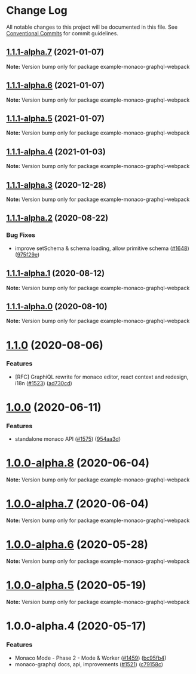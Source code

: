# Change Log

All notable changes to this project will be documented in this file. See
[Conventional Commits](https://conventionalcommits.org) for commit guidelines.

## [1.1.1-alpha.7](https://github.com/graphql/graphiql/compare/example-monaco-graphql-webpack@1.1.1-alpha.6...example-monaco-graphql-webpack@1.1.1-alpha.7) (2021-01-07)

**Note:** Version bump only for package example-monaco-graphql-webpack

## [1.1.1-alpha.6](https://github.com/graphql/graphiql/compare/example-monaco-graphql-webpack@1.1.1-alpha.5...example-monaco-graphql-webpack@1.1.1-alpha.6) (2021-01-07)

**Note:** Version bump only for package example-monaco-graphql-webpack

## [1.1.1-alpha.5](https://github.com/graphql/graphiql/compare/example-monaco-graphql-webpack@1.1.1-alpha.4...example-monaco-graphql-webpack@1.1.1-alpha.5) (2021-01-07)

**Note:** Version bump only for package example-monaco-graphql-webpack

## [1.1.1-alpha.4](https://github.com/graphql/graphiql/compare/example-monaco-graphql-webpack@1.1.1-alpha.3...example-monaco-graphql-webpack@1.1.1-alpha.4) (2021-01-03)

**Note:** Version bump only for package example-monaco-graphql-webpack

## [1.1.1-alpha.3](https://github.com/graphql/graphiql/compare/example-monaco-graphql-webpack@1.1.1-alpha.2...example-monaco-graphql-webpack@1.1.1-alpha.3) (2020-12-28)

**Note:** Version bump only for package example-monaco-graphql-webpack

## [1.1.1-alpha.2](https://github.com/graphql/graphiql/compare/example-monaco-graphql-webpack@1.1.1-alpha.1...example-monaco-graphql-webpack@1.1.1-alpha.2) (2020-08-22)

### Bug Fixes

- improve setSchema & schema loading, allow primitive schema
  ([#1648](https://github.com/graphql/graphiql/issues/1648))
  ([975f29e](https://github.com/graphql/graphiql/commit/975f29ed6e21c7354c42ed778dfd1b52287f70c6))

## [1.1.1-alpha.1](https://github.com/graphql/graphiql/compare/example-monaco-graphql-webpack@1.1.1-alpha.0...example-monaco-graphql-webpack@1.1.1-alpha.1) (2020-08-12)

**Note:** Version bump only for package example-monaco-graphql-webpack

## [1.1.1-alpha.0](https://github.com/graphql/graphiql/compare/example-monaco-graphql-webpack@1.1.0...example-monaco-graphql-webpack@1.1.1-alpha.0) (2020-08-10)

**Note:** Version bump only for package example-monaco-graphql-webpack

# [1.1.0](https://github.com/graphql/graphiql/compare/example-monaco-graphql-webpack@1.0.0...example-monaco-graphql-webpack@1.1.0) (2020-08-06)

### Features

- [RFC] GraphiQL rewrite for monaco editor, react context and redesign, i18n
  ([#1523](https://github.com/graphql/graphiql/issues/1523))
  ([ad730cd](https://github.com/graphql/graphiql/commit/ad730cdc2e3cb7216d821a01725c60475989ee20))

# [1.0.0](https://github.com/graphql/graphiql/compare/example-monaco-graphql-webpack@1.0.0-alpha.8...example-monaco-graphql-webpack@1.0.0) (2020-06-11)

### Features

- standalone monaco API
  ([#1575](https://github.com/graphql/graphiql/issues/1575))
  ([954aa3d](https://github.com/graphql/graphiql/commit/954aa3d7159fd26bba9650824e0f668e417ca64f))

# [1.0.0-alpha.8](https://github.com/graphql/graphiql/compare/example-monaco-graphql-webpack@1.0.0-alpha.7...example-monaco-graphql-webpack@1.0.0-alpha.8) (2020-06-04)

**Note:** Version bump only for package example-monaco-graphql-webpack

# [1.0.0-alpha.7](https://github.com/graphql/graphiql/compare/example-monaco-graphql-webpack@1.0.0-alpha.6...example-monaco-graphql-webpack@1.0.0-alpha.7) (2020-06-04)

**Note:** Version bump only for package example-monaco-graphql-webpack

# [1.0.0-alpha.6](https://github.com/graphql/graphiql/compare/example-monaco-graphql-webpack@1.0.0-alpha.5...example-monaco-graphql-webpack@1.0.0-alpha.6) (2020-05-28)

**Note:** Version bump only for package example-monaco-graphql-webpack

# [1.0.0-alpha.5](https://github.com/graphql/graphiql/compare/example-monaco-graphql-webpack@1.0.0-alpha.4...example-monaco-graphql-webpack@1.0.0-alpha.5) (2020-05-19)

**Note:** Version bump only for package example-monaco-graphql-webpack

# 1.0.0-alpha.4 (2020-05-17)

### Features

- Monaco Mode - Phase 2 - Mode & Worker
  ([#1459](https://github.com/graphql/graphiql/issues/1459))
  ([bc95fb4](https://github.com/graphql/graphiql/commit/bc95fb46459a4437ff9471ff43c98e1c5c50f51e))
- monaco-graphql docs, api, improvements
  ([#1521](https://github.com/graphql/graphiql/issues/1521))
  ([c79158c](https://github.com/graphql/graphiql/commit/c79158c72e976ab286e7ec3fded7f3e2d24e50d0))
